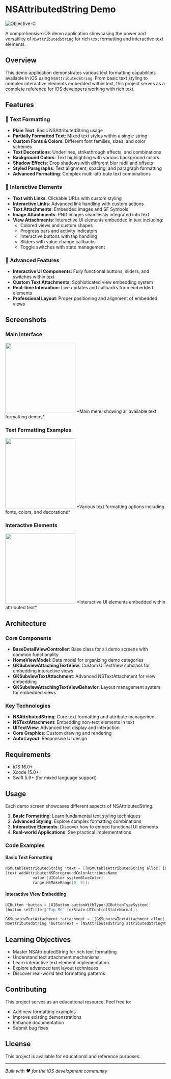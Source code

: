 # NSAttributedString Demo
![Objective-C](https://img.shields.io/badge/ObjC-gray.svg?)

A comprehensive iOS demo application showcasing the power and versatility of `NSAttributedString` for rich text formatting and interactive text elements.

## Overview

This demo application demonstrates various text formatting capabilities available in iOS using `NSAttributedString`. From basic text styling to complex interactive elements embedded within text, this project serves as a complete reference for iOS developers working with rich text.

## Features

### 📝 Text Formatting
- **Plain Text**: Basic NSAttributedString usage
- **Partially Formatted Text**: Mixed text styles within a single string
- **Custom Fonts & Colors**: Different font families, sizes, and color schemes
- **Text Decorations**: Underlines, strikethrough effects, and combinations
- **Background Colors**: Text highlighting with various background colors
- **Shadow Effects**: Drop shadows with different blur radii and offsets
- **Styled Paragraphs**: Text alignment, spacing, and paragraph formatting
- **Advanced Formatting**: Complex multi-attribute text combinations

### 🔗 Interactive Elements
- **Text with Links**: Clickable URLs with custom styling
- **Interactive Links**: Advanced link handling with custom actions
- **Text Attachments**: Embedded images and SF Symbols
- **Image Attachments**: PNG images seamlessly integrated into text
- **View Attachments**: Interactive UI elements embedded in text including:
  - Colored views and custom shapes
  - Progress bars and activity indicators
  - Interactive buttons with tap handling
  - Sliders with value change callbacks
  - Toggle switches with state management

### 🎯 Advanced Features
- **Interactive UI Components**: Fully functional buttons, sliders, and switches within text
- **Custom Text Attachments**: Sophisticated view embedding system
- **Real-time Interaction**: Live updates and callbacks from embedded elements
- **Professional Layout**: Proper positioning and alignment of embedded views

## Screenshots

### Main Interface
<img src="screenshots/screenshot1.png" width="220">
*Main menu showing all available text formatting demos*

### Text Formatting Examples
<img src="screenshots/screenshot2.png" width="220">
*Various text formatting options including fonts, colors, and decorations*

### Interactive Elements
<img src="screenshots/screenshot3.png" width="220">
*Interactive UI elements embedded within attributed text*

## Architecture

### Core Components

- **BaseDetailViewController**: Base class for all demo screens with common functionality
- **HomeViewModel**: Data model for organizing demo categories
- **GKSubviewAttachingTextView**: Custom UITextView subclass for embedding interactive views
- **GKSubviewTextAttachment**: Advanced NSTextAttachment for view embedding
- **GKSubviewAttachingTextViewBehavior**: Layout management system for embedded views

### Key Technologies

- **NSAttributedString**: Core text formatting and attribute management
- **NSTextAttachment**: Embedding non-text elements in text
- **UITextView**: Advanced text display and interaction
- **Core Graphics**: Custom drawing and rendering
- **Auto Layout**: Responsive UI design

## Requirements

- iOS 16.0+
- Xcode 15.0+
- Swift 5.9+ (for mixed language support)

## Usage

Each demo screen showcases different aspects of NSAttributedString:

1. **Basic Formatting**: Learn fundamental text styling techniques
2. **Advanced Styling**: Explore complex formatting combinations
3. **Interactive Elements**: Discover how to embed functional UI elements
4. **Real-world Applications**: See practical implementations

### Code Examples

#### Basic Text Formatting
```objective-c
NSMutableAttributedString *text = [[NSMutableAttributedString alloc] initWithString:@"Hello World"];
[text addAttribute:NSForegroundColorAttributeName 
            value:[UIColor systemBlueColor] 
            range:NSMakeRange(0, 5)];
```

#### Interactive View Embedding
```objective-c
UIButton *button = [UIButton buttonWithType:UIButtonTypeSystem];
[button setTitle:@"Tap Me" forState:UIControlStateNormal];

GKSubviewTextAttachment *attachment = [[GKSubviewTextAttachment alloc] initWithView:button];
NSAttributedString *buttonText = [NSAttributedString attributedStringWithAttachment:attachment];
```

## Learning Objectives

- Master NSAttributedString for rich text formatting
- Understand text attachment mechanisms
- Learn interactive text element implementation
- Explore advanced text layout techniques
- Discover real-world text formatting patterns

## Contributing

This project serves as an educational resource. Feel free to:
- Add new formatting examples
- Improve existing demonstrations
- Enhance documentation
- Submit bug fixes

## License

This project is available for educational and reference purposes.

---

*Built with ❤️ for the iOS development community*
